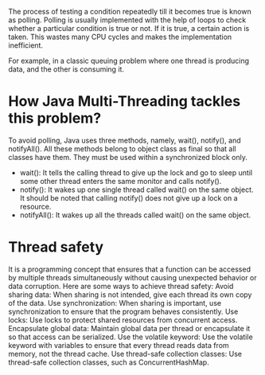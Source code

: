 The process of testing a condition repeatedly till it becomes true is known as polling. Polling is usually implemented with the help of loops to check whether a particular condition is true or not. If it is true, a certain action is taken. This wastes many CPU cycles and makes the implementation inefficient.

For example, in a classic queuing problem where one thread is producing data, and the other is consuming it.

# How Java Multi-Threading tackles this problem?
To avoid polling, Java uses three methods, namely, wait(), notify(), and notifyAll(). All these methods belong to object class as final so that all classes have them. They must be used within a synchronized block only.

- wait(): It tells the calling thread to give up the lock and go to sleep until some other thread enters the same monitor and calls notify().
- notify(): It wakes up one single thread called wait() on the same object. It should be noted that calling notify() does not give up a lock on a resource.
- notifyAll(): It wakes up all the threads called wait() on the same object.


# Thread safety
It is a programming concept that ensures that a function can be accessed by multiple threads simultaneously without causing unexpected behavior or data corruption.
Here are some ways to achieve thread safety:
Avoid sharing data: When sharing is not intended, give each thread its own copy of the data.
Use synchronization: When sharing is important, use synchronization to ensure that the program behaves consistently.
Use locks: Use locks to protect shared resources from concurrent access.
Encapsulate global data: Maintain global data per thread or encapsulate it so that access can be serialized.
Use the volatile keyword: Use the volatile keyword with variables to ensure that every thread reads data from memory, not the thread cache.
Use thread-safe collection classes: Use thread-safe collection classes, such as ConcurrentHashMap. 

